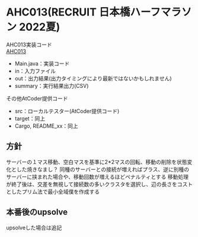 # AHC013(RECRUIT 日本橋ハーフマラソン 2022夏)
AHC013実装コード  
[AHC013](https://atcoder.jp/contests/ahc013)

- Main.java：実装コード
- in：入力ファイル
- out：出力結果(出力タイミングにより最新ではないかもしれません)
- summary：実行結果出力(CSV)

その他AtCoder提供コード
- src：ローカルテスター(AtCoder提供コード)
- target：同上
- Cargo, README_xx：同上


## 方針
サーバーの１マス移動、空白マスを基準に2*2マスの回転、移動の削除を状態変化とした焼きなまし？
同種のサーバーとの接続が増えればプラス、逆に別種のサーバーに挟まれた場合や、移動回数が増えるほどペナルティとする
移動処理が終了後は、交差を無視して接続数の多いクラスタを選択し、辺の長さをコストとしたプリム法で最小全域僕を作成する

## 本番後のupsolve
upsolveした場合は追記




